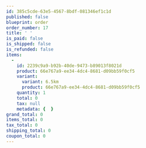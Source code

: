 ```yaml
---
id: 385c5cde-63e5-4567-8bdf-081346ef1c1d
published: false
blueprint: order
order_number: 17
title: ' '
is_paid: false
is_shipped: false
is_refunded: false
items:
  -
    id: 2239c9a9-b92b-40de-9473-b89013f8021d
    product: 66e767a9-ee34-4dc4-8681-d09bb59f0cf5
    variant:
      variant: 6.5km
      product: 66e767a9-ee34-4dc4-8681-d09bb59f0cf5
    quantity: 1
    total: 0
    tax: null
    metadata: {  }
grand_total: 0
items_total: 0
tax_total: 0
shipping_total: 0
coupon_total: 0
---
```


